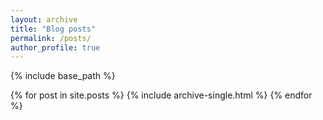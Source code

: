 ```yaml
---
layout: archive
title: "Blog posts"
permalink: /posts/
author_profile: true
---
```

{% include base_path %}


{% for post in site.posts %}
  {% include archive-single.html %}
{% endfor %}
